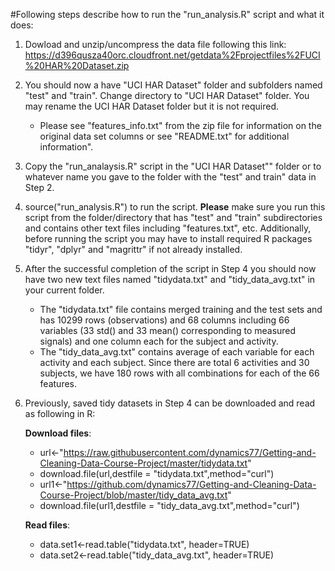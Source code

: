 
#Following steps describe how to run the "run_analysis.R" script and what it does:

1. Dowload and unzip/uncompress the data file following this link:
 https://d396qusza40orc.cloudfront.net/getdata%2Fprojectfiles%2FUCI%20HAR%20Dataset.zip 

2. You should now a have "UCI HAR Dataset" folder and subfolders named "test" and "train". Change directory to "UCI HAR Dataset" folder. You may rename the UCI HAR Dataset folder but it is not required.
    - Please see "features_info.txt" from the zip file for information on the original data set columns or see "README.txt" for additional information".

4. Copy the "run_analaysis.R" script in the "UCI HAR Dataset"" folder or to whatever name
you gave to the folder with the "test" and train" data in Step 2.

5.  source("run_analysis.R") to run the script. **Please** make sure you run this script from the folder/directory that has "test" and "train" subdirectories and contains other text files including "features.txt", etc. Additionally, before running the script you may have to install required R packages "tidyr", "dplyr" and "magrittr" if not already installed.

6. After the successful completion of the script in Step 4 you should now have two new text 
files named "tidydata.txt" and "tidy_data_avg.txt" in your current folder. 
    - The "tidydata.txt" file contains merged training and the test sets and has 10299 rows (observations) and 68 columns including 66 variables (33 std() and 33 mean() corresponding to measured signals) and one column each for the subject and activity. 
    - The "tidy_data_avg.txt" contains average of each variable for each activity and each subject. Since there are total 6 activities and 30 subjects, we have 180 rows with all combinations for each of the 66 features.

7. Previously, saved tidy datasets in Step 4 can be downloaded and read as following in R:

    **Download files**:
     - url<-"https://raw.githubusercontent.com/dynamics77/Getting-and-Cleaning-Data-Course-Project/master/tidydata.txt"
     - download.file(url,destfile = "tidydata.txt",method="curl")
     - url1<-"https://github.com/dynamics77/Getting-and-Cleaning-Data-Course-Project/blob/master/tidy_data_avg.txt"
     - download.file(url1,destfile = "tidy_data_avg.txt",method="curl")
    
    **Read files**:
     - data.set1<-read.table("tidydata.txt", header=TRUE)
     - data.set2<-read.table("tidy_data_avg.txt", header=TRUE)

